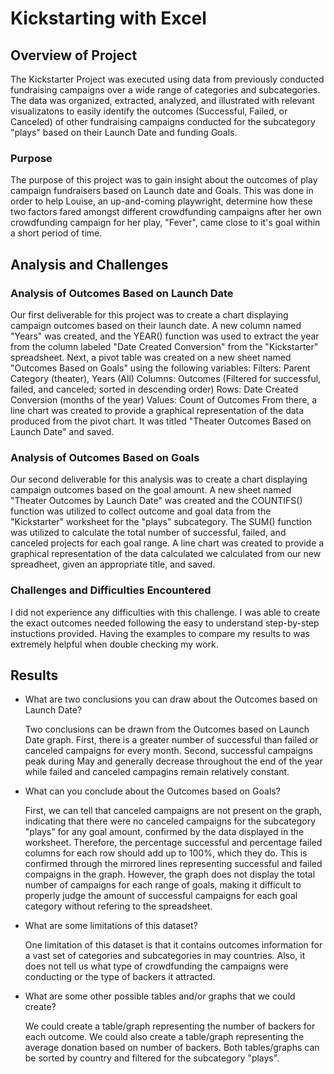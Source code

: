 # Kickstarting with Excel

## Overview of Project

The Kickstarter Project was executed using data from previously conducted fundraising campaigns over a wide range of categories and subcategories. The data was organized, extracted, analyzed, and illustrated with relevant visualizatons to easily identify the outcomes (Successful, Failed, or Canceled) of other fundraising campaigns conducted for the subcategory "plays" based on their Launch Date and funding Goals.

### Purpose

The purpose of this project was to gain insight about the outcomes of play campaign fundraisers based on Launch date and Goals. This was done in order to help Louise, an up-and-coming playwright, determine how these two factors fared amongst different crowdfunding campaigns after her own crowdfunding campaign for her play, "Fever", came close to it's goal within a short period of time. 

## Analysis and Challenges

### Analysis of Outcomes Based on Launch Date

Our first deliverable for this project was to create a chart displaying campaign outcomes based on their launch date. A new column named "Years" was created, and the YEAR() function was used to extract the year from the column labeled "Date Created Conversion" from the "Kickstarter" spreadsheet. Next, a pivot table was created on a new sheet named "Outcomes Based on Goals" using the following variables: 
	Filters: Parent Category (theater), Years (All)
	Columns: Outcomes (Filtered for successful, failed, and canceled; sorted in descending order)
	Rows: Date Created Conversion (months of the year)
	Values: Count of Outcomes
From there, a line chart was created to provide a graphical representation of the data produced from the pivot chart. It was titled "Theater Outcomes Based on Launch Date" and saved. 

### Analysis of Outcomes Based on Goals 

Our second deliverable for this analysis was to create a chart displaying campaign outcomes based on the goal amount. A new sheet named "Theater Outcomes by Launch Date" was created and the COUNTIFS() function was utilized to collect outcome and goal data from the "Kickstarter" worksheet for the "plays" subcategory. The SUM() function was utilized to calculate the total number of successful, failed, and canceled projects for each goal range. A line chart was created to provide a graphical representation of the data calculated we calculated from our new spreadheet, given an appropriate title, and saved. 

### Challenges and Difficulties Encountered

I did not experience any difficulties with this challenge. I was able to create the exact outcomes needed following the easy to understand step-by-step instuctions provided. Having the examples to compare my results to was extremely helpful when double checking my work. 

## Results

- What are two conclusions you can draw about the Outcomes based on Launch Date?

	Two conclusions can be drawn from the Outcomes based on Launch Date graph. First, there is a greater number of successful than failed or canceled campaigns for every month. Second, successful campaigns peak during May and generally decrease throughout the end of the year while failed and canceled campagins remain relatively constant.  

- What can you conclude about the Outcomes based on Goals?

	First, we can tell that canceled campaigns are not present on the graph, indicating that there were no canceled campaigns for the subcategory "plays" for any goal amount, confirmed by the data displayed in the worksheet. Therefore, the percentage successful and percentage failed columns for each row should add up to 100%, which they do. This is confirmed through the mirrored lines representing successful and failed compaigns in the graph. However, the graph does not display the total number of campaigns for each range of goals, making it difficult to properly judge the amount of successful campaigns for each goal category without refering to the spreadsheet.     

- What are some limitations of this dataset?

	One limitation of this dataset is that it contains outcomes information for a vast set of categories and subcategories in may countries. Also, it does not tell us what type of crowdfunding the campaigns were conducting or the type of backers it attracted.      

- What are some other possible tables and/or graphs that we could create?

	We could create a table/graph representing the number of backers for each outcome. We could also create a table/graph representing the average donation based on number of backers. Both tables/graphs can be sorted by country and filtered for the subcategory "plays". 
